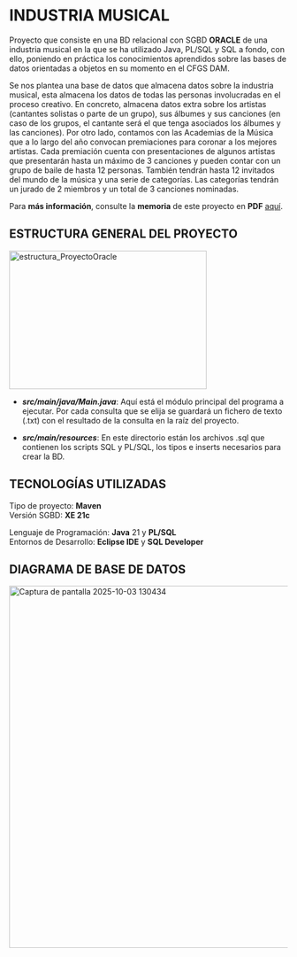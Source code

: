 # INDUSTRIA MUSICAL
Proyecto que consiste en una BD relacional con SGBD **ORACLE** de una industria musical en la que se ha utilizado Java, PL/SQL y SQL a fondo, con ello, poniendo en práctica los conocimientos aprendidos sobre las bases de datos orientadas a objetos en su momento en el CFGS DAM.  

Se nos plantea una base de datos que almacena datos sobre la industria musical, esta almacena los datos de todas las personas involucradas en el proceso creativo. En concreto, almacena datos extra sobre los artistas (cantantes solistas o parte de un grupo), sus álbumes y sus canciones (en caso de los grupos, el cantante será el que tenga asociados los álbumes y las canciones). Por otro lado, contamos con las Academias de la Música que a lo largo del año convocan premiaciones para coronar a los mejores artistas. Cada premiación cuenta con presentaciones de algunos artistas que presentarán hasta un máximo de 3 canciones y pueden contar con un grupo de baile de hasta 12 personas. También tendrán hasta 12 invitados del mundo de la música y una serie de categorías. Las categorías tendrán un jurado de 2 miembros y un total de 3 canciones nominadas.  

Para **más información**, consulte la **memoria** de este proyecto en **PDF** [aquí](https://drive.google.com/file/d/1spoiqFIGesKtOsw1zZWXvK99wm2VRe-D/view?usp=sharing).

## ESTRUCTURA GENERAL DEL PROYECTO
<img width="357" height="250" alt="estructura_ProyectoOracle" src="https://github.com/user-attachments/assets/e6cbab3f-7887-400c-9fd7-e8ecbe5a0ea1" />  

- **_src/main/java/Main.java_**: Aquí está el módulo principal del programa a ejecutar. Por cada consulta que se elija se guardará un fichero de texto (.txt) con el resultado de la consulta en la raíz del proyecto.
  
- **_src/main/resources_**: En este directorio están los archivos .sql que contienen los scripts SQL y PL/SQL, los tipos e inserts necesarios para crear la BD.

## TECNOLOGÍAS UTILIZADAS
Tipo de proyecto: **Maven**  
Versión SGBD: **XE 21c**  

Lenguaje de Programación: **Java** 21 y **PL/SQL**  
Entornos de Desarrollo: **Eclipse IDE** y **SQL Developer**

## DIAGRAMA DE BASE DE DATOS
<img width="1057" height="654" alt="Captura de pantalla 2025-10-03 130434" src="https://github.com/user-attachments/assets/04e4c4f0-bae6-42c2-8976-607cc33ef81c" />
